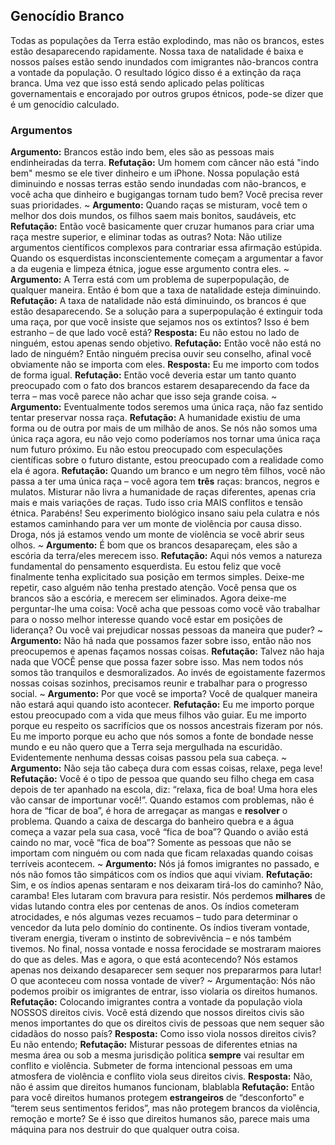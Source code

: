 ## Genocídio Branco
Todas as populações da Terra estão explodindo, mas não os brancos, estes estão desaparecendo rapidamente. Nossa taxa de natalidade é baixa e nossos países estão sendo inundados com imigrantes não-brancos contra a vontade da população. O resultado lógico disso é a extinção da raça branca. Uma vez que isso está sendo aplicado pelas políticas governamentais e encorajado por outros grupos étnicos, pode-se dizer que é um genocídio calculado.
### Argumentos
**Argumento:** Brancos estão indo bem, eles são as pessoas mais endinheiradas da terra.
**Refutação:** Um homem com câncer não está "indo bem" mesmo se ele tiver dinheiro e um iPhone. Nossa população está diminuindo e nossas terras estão sendo inundadas com não-brancos, e você acha que dinheiro e bugigangas tornam tudo bem? Você precisa rever suas prioridades.
<span align=“center”>~</span>
**Argumento:** Quando raças se misturam, você tem o melhor dos dois mundos, os filhos saem mais bonitos, saudáveis, etc
**Refutação:** Então você basicamente quer cruzar humanos para criar uma raça mestre superior, e eliminar todas as outras?
Nota: Não utilize argumentos científicos complexos para contrariar essa afirmação estúpida. Quando os esquerdistas inconscientemente começam a argumentar a favor a da eugenia e limpeza étnica, jogue esse argumento contra eles.
<span align=“center”>~</span>
**Argumento:** A Terra está com um problema de superpopulação, de qualquer maneira. Então é bom que a taxa de natalidade esteja diminuindo.
**Refutação:** A taxa de natalidade não está diminuindo, os brancos é que estão desaparecendo. Se a solução para a superpopulação é extinguir toda uma raça, por que você insiste que sejamos nos os extintos? Isso é bem estranho – de que lado você está?
**Resposta:** Eu não estou no lado de ninguém, estou apenas sendo objetivo.
**Refutação:** Então você não está no lado de ninguém? Então ninguém precisa ouvir seu conselho, afinal você obviamente não se importa com eles.
**Resposta:** Eu me importo com todos de forma igual.
**Refutação:** Então você deveria estar um tanto quanto preocupado com o fato dos brancos estarem desaparecendo da face da terra – mas você parece não achar que isso seja grande coisa.
<span align=“center”>~</span>
**Argumento:** Eventualmente todos seremos uma única raça, não faz sentido tentar preservar nossa raça.
**Refutação:** A humanidade existiu de uma forma ou de outra por mais de um milhão de anos. Se nós não somos uma única raça agora, eu não vejo como poderíamos nos tornar uma única raça num futuro próximo. Eu não estou preocupado com especulações científicas sobre o futuro distante, estou preocupado com a realidade como ela é agora.
**Refutação:** Quando um branco e um negro têm filhos, você não passa a ter uma única raça – você agora tem **três** raças: brancos, negros e mulatos. Misturar não livra a humanidade de raças diferentes, apenas cria mais e mais variações de raças. Tudo isso cria MAIS conflitos e tensão étnica. Parabéns! Seu experimento biológico insano saiu pela culatra e nós estamos caminhando para ver um monte de violência por causa disso. Droga, nós já estamos vendo um monte de violência se você abrir seus olhos.
<span align=“center”>~</span>
**Argumento:** É bom que os brancos desapareçam, eles são a escória da terra/eles merecem isso.
**Refutação:** Aqui nós vemos a natureza fundamental do pensamento esquerdista. Eu estou feliz que você finalmente tenha explicitado sua posição em termos simples. Deixe-me repetir, caso alguém não tenha prestado atenção. Você pensa que os brancos são a escória, e merecem ser eliminados. Agora deixe-me perguntar-lhe uma coisa: Você acha que pessoas como você vão trabalhar para o nosso melhor interesse quando você estar em posições de liderança? Ou você vai prejudicar nossas pessoas da maneira que puder?
<span align=“center”>~</span>
**Argumento:** Não há nada que possamos fazer sobre isso, então não nos preocupemos e apenas façamos nossas coisas.
**Refutação:** Talvez não haja nada que VOCÊ pense que possa fazer sobre isso. Mas nem todos nós somos tão tranquilos e desmoralizados. Ao invés de egoistamente fazermos nossas coisas sozinhos, precisamos reunir e trabalhar para o progresso social.
<span align=“center”>~</span>
**Argumento:** Por que você se importa? Você de qualquer maneira não estará aqui quando isto acontecer.
**Refutação:** Eu me importo porque estou preocupado com a vida que meus filhos vão guiar. Eu me importo porque eu respeito os sacrifícios que os nossos ancestrais fizeram por nós. Eu me importo porque eu acho que nós somos a fonte de bondade nesse mundo e eu não quero que a Terra seja mergulhada na escuridão. Evidentemente nenhuma dessas coisas passou pela sua cabeça.
<span align=“center”>~</span>
**Argumento:** Não seja tão cabeça dura com essas coisas, relaxe, pega leve!
**Refutação:** Você é o tipo de pessoa que quando seu filho chega em casa depois de ter apanhado na escola, diz: “relaxa, fica de boa! Uma hora eles vão cansar de importunar você!”. Quando estamos com problemas, não é hora de “ficar de boa”, é hora de arregaçar as mangas e **resolver** o problema. Quando a caixa de descarga do banheiro quebra e a água começa a vazar pela sua casa, você “fica de boa”? Quando o avião está caindo no mar, você “fica de boa”? Somente as pessoas que não se importam com ninguém ou com nada que ficam relaxadas quando coisas terríveis acontecem.
<span align=“center”>~</span>
**Argumento:** Nós já fomos imigrantes no passado, e nós não fomos tão simpáticos com os índios que aqui viviam. 
**Refutação:** Sim, e os índios apenas sentaram e nos deixaram tirá-los do caminho? Não, caramba! Eles lutaram com bravura para resistir. Nós perdemos **milhares** de vidas lutando contra eles por centenas de anos. Os índios cometeram atrocidades, e nós algumas vezes recuamos – tudo para determinar o vencedor da luta pelo domínio do continente. Os índios tiveram vontade, tiveram energia, tiveram o instinto de sobrevivência – e nós também tivemos. No final, nossa vontade e nossa ferocidade se mostraram maiores do que as deles. Mas e agora, o que está acontecendo? Nós estamos apenas nos deixando desaparecer sem sequer nos prepararmos para lutar! O que aconteceu com nossa vontade de viver?
<span align=“center”>~</span>
Argumentação: Nós não podemos proibir os imigrantes de entrar, isso violaria os direitos humanos.
**Refutação:** Colocando imigrantes contra a vontade da população viola NOSSOS direitos civis. Você está dizendo que nossos direitos civis são menos importantes do que os direitos civis de pessoas que nem sequer são cidadãos do nosso país?
**Resposta:** Como isso viola nossos direitos civis? Eu não entendo;
**Refutação:** Misturar pessoas de diferentes etnias na mesma área ou sob a mesma jurisdição politica **sempre** vai resultar em conflito e violência. Submeter de forma intencional pessoas em uma atmosfera de violência e conflito viola seus direitos civis.
**Resposta:** Não, não é assim que direitos humanos funcionam, blablabla
**Refutação:** Então para você direitos humanos protegem **estrangeiros** de “desconforto” e “terem seus sentimentos feridos”, mas não protegem brancos da violência, remoção e morte? Se é isso que direitos humanos são, parece mais uma máquina para nos destruir do que qualquer outra coisa.



